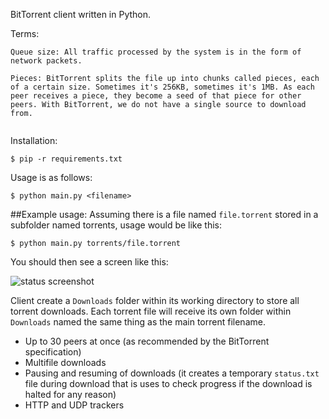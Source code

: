 BitTorrent client written in Python.

Terms:

```
Queue size: All traffic processed by the system is in the form of network packets.

Pieces: BitTorrent splits the file up into chunks called pieces, each of a certain size. Sometimes it's 256KB, sometimes it's 1MB. As each peer receives a piece, they become a seed of that piece for other peers. With BitTorrent, we do not have a single source to download from.


```

Installation:

```
$ pip -r requirements.txt
```

Usage is as follows:

```
$ python main.py <filename>
```

##Example usage:
Assuming there is a file named `file.torrent` stored in a subfolder named torrents, usage would be like this:

```
$ python main.py torrents/file.torrent
```

You should then see a screen like this:

![status screenshot](http://i.imgur.com/sMoldft.png)

Client create a `Downloads` folder within its working directory to store all torrent downloads. Each torrent file will receive its own folder within `Downloads` named the same thing as the main torrent filename.

- Up to 30 peers at once (as recommended by the BitTorrent specification)
- Multifile downloads
- Pausing and resuming of downloads (it creates a temporary `status.txt` file during download that is uses to check progress if the download is halted for any reason)
- HTTP and UDP trackers
